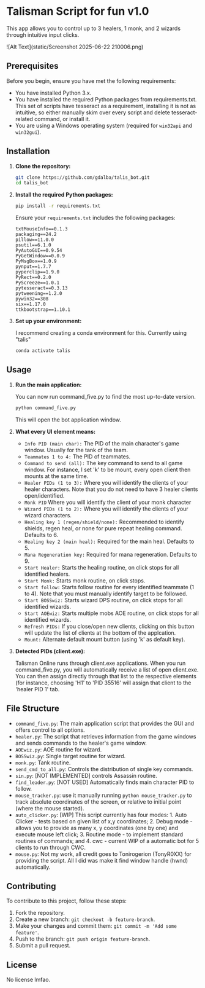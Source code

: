 # Talisman Script for fun v1.0

This app allows you to control up to 3 healers, 1 monk, and 2 wizards through intuitive input clicks.

![Alt Text](static/Screenshot 2025-06-22 210006.png)

## Prerequisites

Before you begin, ensure you have met the following requirements:

- You have installed Python 3.x.
- You have installed the required Python packages from requirements.txt. This set of scripts have tesseract as a requirement, installing it is not as intuitive, so either manually skim over every script and delete tesseract-related command, or install it.
- You are using a Windows operating system (required for `win32api` and `win32gui`).

## Installation

1. **Clone the repository:**

    ```sh
    git clone https://github.com/gdalba/talis_bot.git
    cd talis_bot
    ```

2. **Install the required Python packages:**

    ```sh
    pip install -r requirements.txt
    ```

    Ensure your `requirements.txt` includes the following packages:

    ```
    txtMouseInfo==0.1.3
    packaging==24.2
    pillow==11.0.0
    psutil==6.1.0
    PyAutoGUI==0.9.54
    PyGetWindow==0.0.9
    PyMsgBox==1.0.9
    pynput==1.7.7
    pyperclip==1.9.0
    PyRect==0.2.0
    PyScreeze==1.0.1
    pytesseract==0.3.13
    pytweening==1.2.0
    pywin32==308
    six==1.17.0
    ttkbootstrap==1.10.1
    ```

3. **Set up your environment:**

    I recommend creating a conda environment for this. Currently using "talis"
    ```sh
    conda activate talis
    ```

## Usage

1. **Run the main application:**

    You can now run command_five.py to find the most up-to-date version.
    ```sh
    python command_five.py
    ```

    This will open the bot application window.

2. **What every UI element means:**

    - `Info PID (main char):` The PID of the main character's game window. Usually for the tank of the team.
    - `Teammates 1 to 4:` The PID of teammates.
    - `Command to send (all):` The key command to send to all game window. For instance, I set 'k' to be mount, every open client then mounts at the same time.
    - `Healer PIDs (1 to 3):` Where you will identify the clients of your healer characters. Note that you do not need to have 3 healer clients open/identified.
    - `Monk PID` Where you will identify the client of your monk character
    - `Wizard PIDs (1 to 2):` Where you will identify the clients of your wizard characters.
    - `Healing key 1 (regen/shield/none):` Recommended to identify shields, regen heal, or none for pure repeat healing command. Defaults to 6.
    - `Healing key 2 (main heal):` Required for the main heal. Defaults to 5.
    - `Mana Regeneration key:` Required for mana regeneration. Defaults to 9.
    - `Start Healer:` Starts the healing routine, on click stops for all identified healers.
    - `Start Monk:` Starts monk routine, on click stops.
    - `Start follow:` Starts follow routine for every identified teammate (1 to 4). Note that you must manually identify target to be followed.
    - `Start BOSSwiz:` Starts wizard DPS routine, on click stops for all identified wizards.
    - `Start AOEwiz:` Starts multiple mobs AOE routine, on click stops for all identified wizards.
    - `Refresh PIDs:` If you close/open new clients, clicking on this button will update the list of clients at the bottom of the applcation.
    - `Mount:` Alternate default mount button (using 'k' as default key).

3. **Detected PIDs (client.exe):**

    Talisman Online runs through client.exe applications. When you run command_five.py, you will automatically receive a list of open client.exe. You can then assign directly through that list to the respective elements (for instance, choosing 'H1' to 'PID 35516' will assign that client to the 'healer PID 1' tab.

## File Structure

- `command_five.py`: The main application script that provides the GUI and offers control to all options.
- `healer.py`: The script that retrieves information from the game windows and sends commands to the healer's game window.
- `AOEwiz.py`: AOE routine for wizard.
- `BOSSwiz.py`: Single target routine for wizard.
- `monk.py`: Tank routine.
- `send_cmd_to_all.py`: Controls the distribution of single key commands.
- `sin.py`: [NOT IMPLEMENTED] controls Assassin routine.
-  `find_leader.py`: [NOT USED] Automatically finds main character PID to follow.
-  `mouse_tracker.py`: use it manually running `python mouse_tracker.py` to track absolute coordinates of the screen, or relative to initial point (where the mouse started).
-  `auto_clicker.py`: [WIP] This script currently has four modes: 1. Auto Clicker - tests based on given list of x,y coordinates; 2. Debug mode - allows you to provide as many x, y coordinates (one by one) and execute mouse left click; 3. Routine mode - to implement standard routines of commands; and 4. cwc - current WIP of a automatic bot for 5 clients to run through CWC.
-  `mouse.py`: Not my work, all credit goes to Tonirogerion (TonyR0XX) for providing the script. All I did was make it find window handle (hwnd) automatically.

## Contributing

To contribute to this project, follow these steps:

1. Fork the repository.
2. Create a new branch: `git checkout -b feature-branch`.
3. Make your changes and commit them: `git commit -m 'Add some feature'`.
4. Push to the branch: `git push origin feature-branch`.
5. Submit a pull request.

## License

No license lmfao.
